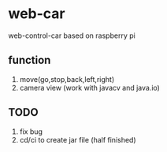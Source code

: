 # web-car
web-control-car based on raspberry pi
  
##  function  
1. move(go,stop,back,left,right)  
2. camera view (work with javacv and java.io)  

## TODO  
1. fix bug 
2. cd/ci to create jar file (half finished)

